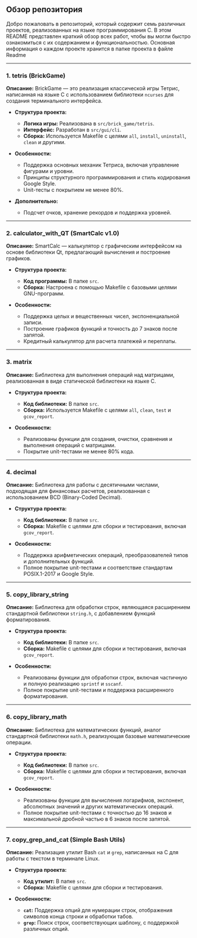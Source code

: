 ## Обзор репозитория

Добро пожаловать в репозиторий, который содержит семь различных проектов, реализованных на языке программирования C. В этом README представлен краткий обзор всех работ, чтобы вы могли быстро ознакомиться с их содержанием и функциональностью. Основная информация о каждом проекте хранится в папке проекта в файле Readme 

---

### 1. tetris (BrickGame)

**Описание:** BrickGame — это реализация классической игры Тетрис, написанная на языке C с использованием библиотеки `ncurses` для создания терминального интерфейса.

- **Структура проекта:**
  - **Логика игры:** Реализована в `src/brick_game/tetris`.
  - **Интерфейс:** Разработан в `src/gui/cli`.
  - **Сборка:** Используется Makefile с целями `all`, `install`, `uninstall`, `clean` и другими.
  
- **Особенности:**
  - Поддержка основных механик Тетриса, включая управление фигурами и уровни.
  - Принципы структурного программирования и стиль кодирования Google Style.
  - Unit-тесты с покрытием не менее 80%.

- **Дополнительно:**
  - Подсчет очков, хранение рекордов и поддержка уровней.

---

### 2. calculator_with_QT (SmartCalc v1.0)

**Описание:** SmartCalc — калькулятор с графическим интерфейсом на основе библиотеки Qt, предлагающий вычисления и построение графиков.

- **Структура проекта:**
  - **Код программы:** В папке `src`.
  - **Сборка:** Настроена с помощью Makefile с базовыми целями GNU-программ.

- **Особенности:**
  - Поддержка целых и вещественных чисел, экспоненциальной записи.
  - Построение графиков функций и точность до 7 знаков после запятой.
  - Кредитный калькулятор для расчета платежей и переплаты.

---

### 3. matrix

**Описание:** Библиотека для выполнения операций над матрицами, реализованная в виде статической библиотеки на языке C.

- **Структура проекта:**
  - **Код библиотеки:** В папке `src`.
  - **Сборка:** Используется Makefile с целями `all`, `clean`, `test` и `gcov_report`.

- **Особенности:**
  - Реализованы функции для создания, очистки, сравнения и выполнения операций с матрицами.
  - Покрытие unit-тестами не менее 80% кода.

---

### 4. decimal

**Описание:** Библиотека для работы с десятичными числами, подходящая для финансовых расчетов, реализованная с использованием BCD (Binary-Coded Decimal).

- **Структура проекта:**
  - **Код библиотеки:** В папке `src`.
  - **Сборка:** Makefile с целями для сборки и тестирования, включая `gcov_report`.

- **Особенности:**
  - Поддержка арифметических операций, преобразователей типов и дополнительных функций.
  - Полное покрытие unit-тестами и соответствие стандартам POSIX.1-2017 и Google Style.

---

### 5. copy_library_string

**Описание:** Библиотека для обработки строк, являющаяся расширением стандартной библиотеки `string.h`, с добавлением функций форматирования.

- **Структура проекта:**
  - **Код библиотеки:** В папке `src`.
  - **Сборка:** Makefile с целями для сборки и тестирования, включая `gcov_report`.

- **Особенности:**
  - Реализованы функции для обработки строк, включая частичную и полную реализацию `sprintf` и `sscanf`.
  - Полное покрытие unit-тестами и поддержка расширенного форматирования.

---

### 6. copy_library_math

**Описание:** Библиотека для математических функций, аналог стандартной библиотеки `math.h`, реализующая базовые математические операции.

- **Структура проекта:**
  - **Код библиотеки:** В папке `src`.
  - **Сборка:** Makefile с целями для сборки и тестирования, включая `gcov_report`.

- **Особенности:**
  - Реализованы функции для вычисления логарифмов, экспонент, абсолютных значений и других математических операций.
  - Полное покрытие unit-тестами с точностью до 16 знаков и максимальной дробной частью в 6 знаков после запятой.

---

### 7. copy_grep_and_cat (Simple Bash Utils)

**Описание:** Реализация утилит Bash `cat` и `grep`, написанных на C для работы с текстом в терминале Linux.

- **Структура проекта:**
  - **Код утилит:** В папке `src`.
  - **Сборка:** Makefile с целями для сборки и тестирования.

- **Особенности:**
  - **`cat`:** Поддержка опций для нумерации строк, отображения символов конца строки и обработки табов.
  - **`grep`:** Поиск строк, соответствующих шаблону, с поддержкой различных опций.
